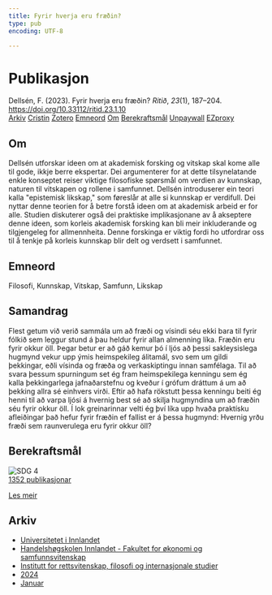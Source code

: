 ```yaml
---
title: Fyrir hverja eru fræðin?
type: pub
encoding: UTF-8

---
```

<h1>Publikasjon</h1>
<article id="csl-bib-container-MTUAPY9Z" class="csl-bib-container">
  <div class="csl-bib-body"> <div class="csl-entry">Dellsén, F. (2023). Fyrir hverja eru fræðin? <i>Ritið</i>, <i>23</i>(1), 187–204. <a href="https://doi.org/10.33112/ritid.23.1.10">https://doi.org/10.33112/ritid.23.1.10</a></div> </div>
  <div class="csl-bib-buttons">
    <a href="#taxonomy-article-MTUAPY9Z" alt="archive" class="csl-bib-button">Arkiv</a>
    <a href="https://app.cristin.no/results/show.jsf?id=2228652" alt="Cristin" class="csl-bib-button">Cristin</a>
    <a href="http://zotero.org/groups/5881554/items/MTUAPY9Z" alt="Zotero" class="csl-bib-button">Zotero</a>
    <a href="#keywords-article-MTUAPY9Z" alt="keywords" class="csl-bib-button">Emneord</a>
    <a href="#about-article-MTUAPY9Z" alt="about_pub" class="csl-bib-button">Om</a>
    <a href="#sdg-article-MTUAPY9Z" alt="sdg" class="csl-bib-button">Berekraftsmål</a>
    <a href="https://ritid.hi.is/index.php/ritid/article/download/202/183" alt="Unpaywall" class="csl-bib-button">Unpaywall</a>
    <a href="https://ritid.hi.is/index.php/ritid/article/download/202/183" alt="EZproxy" class="csl-bib-button">EZproxy</a>
  </div>
  <div id="csl-bib-meta-container-MTUAPY9Z"></div>
</article>
<div id="csl-bib-meta-MTUAPY9Z" class="csl-bib-meta">
  <article id="about-article-MTUAPY9Z" class="about_pub-article">
    <h1>Om</h1>
    Dellsén utforskar ideen om at akademisk forsking og vitskap skal kome alle til gode, ikkje berre ekspertar. Dei argumenterer for at dette tilsynelatande enkle konseptet reiser viktige filosofiske spørsmål om verdien av kunnskap, naturen til vitskapen og rollene i samfunnet. Dellsén introduserer ein teori kalla "epistemisk likskap," som føreslår at alle si kunnskap er verdifull. Dei nyttar denne teorien for å betre forstå ideen om at akademisk arbeid er for alle. Studien diskuterer også dei praktiske implikasjonane av å akseptere denne ideen, som korleis akademisk forsking kan bli meir inkluderande og tilgjengeleg for allmennheita. Denne forskinga er viktig fordi ho utfordrar oss til å tenkje på korleis kunnskap blir delt og verdsett i samfunnet.
  </article>
  <article id="keywords-article-MTUAPY9Z" class="keywords-article">
    <h1>Emneord</h1>
    Filosofi, Kunnskap, Vitskap, Samfunn, Likskap
  </article>
  <article id="abstract-article-MTUAPY9Z" class="abstract-article">
    <h1>Samandrag</h1>
    Flest getum við verið sammála um að fræði og vísindi séu ekki bara til fyrir fólkið sem leggur stund á þau heldur fyrir allan almenning líka. Fræðin eru fyrir okkur öll. Þegar betur er að gáð kemur þó í ljós að þessi sakleysislega hugmynd vekur upp ýmis heimspekileg álitamál, svo sem um gildi þekkingar, eðli vísinda og fræða og verkaskiptingu innan samfélaga. Til að svara þessum spurningum set ég fram heimspekilega kenningu sem ég kalla þekkingarlega jafnaðarstefnu og kveður í grófum dráttum á um að þekking allra sé einhvers virði. Eftir að hafa rökstutt þessa kenningu beiti ég henni til að varpa ljósi á hvernig best sé að skilja hugmyndina um að fræðin séu fyrir okkur öll. Í lok greinarinnar velti ég því líka upp hvaða praktísku afleiðingar það hefur fyrir fræðin ef fallist er á þessa hugmynd: Hvernig yrðu fræði sem raunverulega eru fyrir okkur öll?
  </article>
  <article id="sdg-article-MTUAPY9Z" class="sdg-article">
    <h1>Berekraftsmål</h1>
    <div class="sdg-container"><div id="sdg4" class="sdg">
        <img src="{{< params subfolder >}}images/sdg/sdg04_nn.png" class="image" alt="SDG 4">
        <div class="sdg-overlay">
          <a href="{{< params subfolder >}}nn/archive/?sdg=4#archive" class="sdg-publication-count"><span>1352</span> publikasjonar</a>
          <p><a href="https://fn.no/om-fn/fns-baerekraftsmaal/god-utdanning?lang=nno-NO" class="sdg-read-more">Les meir</a></p>
        </div>
      </div></div>
  </article>
  <article id="taxonomy-article-MTUAPY9Z" class="taxonomy-article">
    <h1>Arkiv</h1>
    <ul>
      <li><a href="{{< params subfolder >}}nn/archive/?key=3DCRN523">Universitetet i Innlandet</a></li>
      <li><a href="{{< params subfolder >}}nn/archive/?key=DU8Q9LN9">Handelshøgskolen Innlandet - Fakultet for økonomi og samfunnsvitenskap</a></li>
      <li><a href="{{< params subfolder >}}nn/archive/?key=ITYAG68H">Institutt for rettsvitenskap, filosofi og internasjonale studier</a></li>
      <li><a href="{{< params subfolder >}}nn/archive/?key=KVIAK4ZQ">2024</a></li>
      <li><a href="{{< params subfolder >}}nn/archive/?key=4R6327I9">Januar</a></li>
    </ul>
  </article>
</div>
